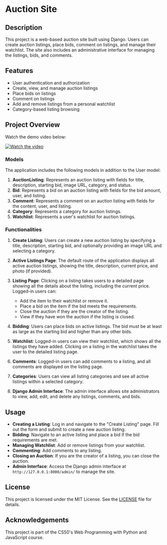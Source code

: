# Auction Site

## Description

This project is a web-based auction site built using Django. Users can create auction listings, place bids, comment on listings, and manage their watchlist. The site also includes an administrative interface for managing the listings, bids, and comments.

## Features

- User authentication and authorization
- Create, view, and manage auction listings
- Place bids on listings
- Comment on listings
- Add and remove listings from a personal watchlist
- Category-based listing browsing

## Project Overview

Watch the demo video below:

[![Watch the video](https://img.youtube.com/vi/Bl4wHD_XAiU/0.jpg)](https://www.youtube.com/watch?v=Bl4wHD_XAiU)

### Models

The application includes the following models in addition to the User model:

1. **AuctionListing**: Represents an auction listing with fields for title, description, starting bid, image URL, category, and status.
2. **Bid**: Represents a bid on an auction listing with fields for the bid amount, user, and listing.
3. **Comment**: Represents a comment on an auction listing with fields for the content, user, and listing.
4. **Category**: Represents a category for auction listings.
5. **Watchlist**: Represents a user's watchlist for auction listings.

### Functionalities

1. **Create Listing**: Users can create a new auction listing by specifying a title, description, starting bid, and optionally providing an image URL and selecting a category.

2. **Active Listings Page**: The default route of the application displays all active auction listings, showing the title, description, current price, and photo (if provided).

3. **Listing Page**: Clicking on a listing takes users to a detailed page showing all the details about the listing, including the current price. Logged-in users can:
   - Add the item to their watchlist or remove it.
   - Place a bid on the item if the bid meets the requirements.
   - Close the auction if they are the creator of the listing.
   - View if they have won the auction if the listing is closed.

4. **Bidding**: Users can place bids on active listings. The bid must be at least as large as the starting bid and higher than any other bids.

5. **Watchlist**: Logged-in users can view their watchlist, which shows all the listings they have added. Clicking on a listing in the watchlist takes the user to the detailed listing page.

6. **Comments**: Logged-in users can add comments to a listing, and all comments are displayed on the listing page.

7. **Categories**: Users can view all listing categories and see all active listings within a selected category.

8. **Django Admin Interface**: The admin interface allows site administrators to view, add, edit, and delete any listings, comments, and bids.


## Usage

- **Creating a Listing**: Log in and navigate to the "Create Listing" page. Fill out the form and submit to create a new auction listing.
- **Bidding**: Navigate to an active listing and place a bid if the bid requirements are met.
- **Managing Watchlist**: Add or remove listings from your watchlist.
- **Commenting**: Add comments to any listing.
- **Closing an Auction**: If you are the creator of a listing, you can close the auction.
- **Admin Interface**: Access the Django admin interface at `http://127.0.0.1:8000/admin/` to manage the site.

## License

This project is licensed under the MIT License. See the [LICENSE](LICENSE) file for details.

## Acknowledgements

This project is part of the CS50's Web Programming with Python and JavaScript course.
